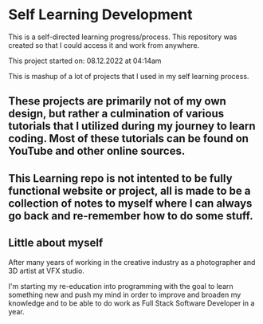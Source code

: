 # Self Learning Development

This is a self-directed learning progress/process.
This repository was created so that I could access it and work from anywhere. 

This project started  on: 08.12.2022 at 04:14am

This is mashup of a lot of projects that I used in my self learning process.

## These projects are primarily not of my own design, but rather a culmination of various tutorials that I utilized during my journey to learn coding. Most of these tutorials can be found on YouTube and other online sources.

## This Learning repo is not intented to be fully functional website or project, all is made to be a collection of notes to myself where I can always go back and re-remember how to do some stuff.
> 

## Little about myself 

After many years of working in the creative industry as a photographer and 3D artist at VFX studio.

I'm starting my re-education into programming with the goal to learn something new and push my mind in order to improve and broaden my knowledge and to be able to do work as Full Stack Software Developer in a year.

